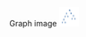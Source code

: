 Graph image
<img src="https://github.com/ismail-cs/cp/blob/main/image%20and%20pdf%20resource/map_page-0001.jpg" height="35" width="35" />
